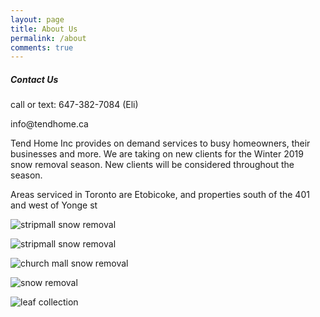 ```yaml
---
layout: page
title: About Us
permalink: /about
comments: true
---
```

<div class="sticky-top sticky-top-80">
  <h5>
    Contact Us
  </h5>
  <p>
    call or text: 647-382-7084 (Eli)
  </p>
  <p>
    info@tendhome.ca
  </p>
  <div class="row justify-content-between">
    <div class="col-md-8 pr-5">
      <p>
        Tend Home Inc provides on demand services to busy homeowners, their businesses and more. We are taking on new clients for the Winter 2019 snow removal season. New clients will be considered throughout the season.
      </p>
      <p>
        Areas serviced in Toronto are Etobicoke, and properties south of the 401 and west of Yonge st
      </p>
      <p class="mb-5">
        <img class="shadow-lg" src="{{site.baseurl}}/assets/images/marlee1.jpg" alt="stripmall snow removal" class="rotate90" />
      </p>
      <p class="mb-5">
        <img class="shadow-lg" src="{{site.baseurl}}/assets/images/marlee2.jpg" alt="stripmall snow removal" class="rotate90" />
      </p>
      <p class="mb-5">
        <img class="shadow-lg" src="{{site.baseurl}}/assets/images/church.jpg" alt="church mall snow removal" />
      </p>
      <p class="mb-5">
        <img class="shadow-lg" src="{{site.baseurl}}/assets/images/snow.jpg" alt="snow removal" />
      </p>
      <p class="mb-5">
        <img class="shadow-lg" src="{{site.baseurl}}/assets/images/snow.jpg" alt="leaf collection" />
      </p>
    </div>
  </div>
</div>
